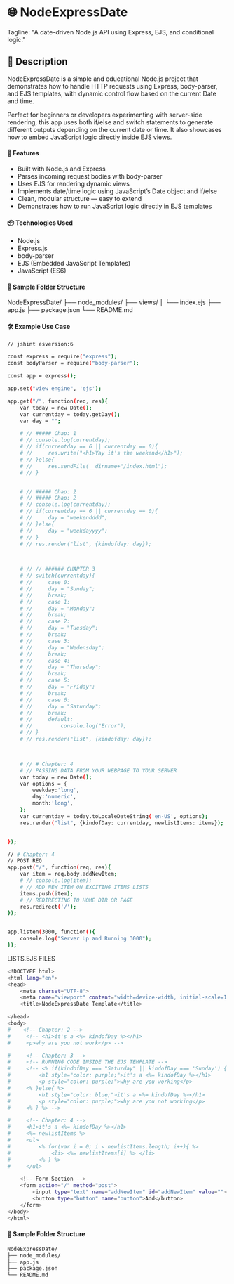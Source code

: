 # 🌐 NodeExpressDate
Tagline: "A date-driven Node.js API using Express, EJS, and conditional logic."

## 📘 Description
NodeExpressDate is a simple and educational Node.js project that demonstrates how to handle HTTP requests using Express, body-parser, and EJS templates, with dynamic control flow based on the current Date and time.

Perfect for beginners or developers experimenting with server-side rendering, this app uses both if/else and switch statements to generate different outputs depending on the current date or time. It also showcases how to embed JavaScript logic directly inside EJS views.

#### 🚀 Features
- Built with Node.js and Express
- Parses incoming request bodies with body-parser
- Uses EJS for rendering dynamic views
- Implements date/time logic using JavaScript’s Date object and if/else
- Clean, modular structure — easy to extend
- Demonstrates how to run JavaScript logic directly in EJS templates



#### 📦 Technologies Used
- Node.js
- Express.js
- body-parser
- EJS (Embedded JavaScript Templates)
- JavaScript (ES6)

#### 📁 Sample Folder Structure

NodeExpressDate/
├── node_modules/
├── views/
│   └── index.ejs
├── app.js
├── package.json
└── README.md



#### 🛠️ Example Use Case
```bash
// jshint esversion:6

const express = require("express");
const bodyParser = require("body-parser");

const app = express();

app.set("view engine", 'ejs');

app.get("/", function(req, res){
    var today = new Date();
    var currentday = today.getDay();
    var day = "";

    # // ##### Chap: 1
    # // console.log(currentday);
    # // if(currentday == 6 || currentday == 0){
    # //     res.write("<h1>Yay it's the weekend</h1>");
    # // }else{
    # //     res.sendFile(__dirname+"/index.html");
    # // }


    # // ##### Chap: 2
    # // ##### Chap: 2
    # // console.log(currentday);
    # // if(currentday == 6 || currentday == 0){
    # //     day = "weekendddd";
    # // }else{
    # //     day = "weekdayyyy";
    # // }
    # // res.render("list", {kindofday: day});


    
    # // // ###### CHAPTER 3
    # // switch(currentday){
    # //     case 0:
    # //     day = "Sunday";
    # //     break;
    # //     case 1:
    # //     day = "Monday";
    # //     break;
    # //     case 2:
    # //     day = "Tuesday";
    # //     break;
    # //     case 3:
    # //     day = "Wedensday";
    # //     break;
    # //     case 4:
    # //     day = "Thursday";
    # //     break;
    # //     case 5:
    # //     day = "Friday";
    # //     break;
    # //     case 6:
    # //     day = "Saturday";
    # //     break;
    # //     default:
    # //         console.log("Error");
    # // }
    # // res.render("list", {kindofday: day});



    # // # Chapter: 4
    # // PASSING DATA FROM YOUR WEBPAGE TO YOUR SERVER
    var today = new Date();
    var options = {
        weekday:'long',
        day:'numeric',
        month:'long',
    };
    var currentday = today.toLocaleDateString('en-US', options);
    res.render("list", {kindofDay: currentday, newlistItems: items});


});

// # Chapter: 4
// POST REQ
app.post("/", function(req, res){
    var item = req.body.addNewItem;
    # // console.log(item);
    # // ADD NEW ITEM ON EXCITING ITEMS LISTS
    items.push(item);
    # // REDIRECTING TO HOME DIR OR PAGE
    res.redirect('/');
});


app.listen(3000, function(){
    console.log("Server Up and Running 3000");
});

```
LISTS.EJS FILES
```bash
<!DOCTYPE html>
<html lang="en">
<head>
    <meta charset="UTF-8">
    <meta name="viewport" content="width=device-width, initial-scale=1.0">
    <title>NodeExpressDate Template</title>

</head>
<body>
#    <!-- Chapter: 2 -->
#     <!-- <h1>it's a <%= kindofDay %></h1>
#     <p>why are you not work</p> -->

#     <!-- Chapter: 3 -->
#     <!-- RUNNING CODE INSIDE THE EJS TEMPLATE -->
#     <!-- <% if(kindofDay === "Saturday" || kindofDay === 'Sunday') { %>
#         <h1 style="color: purple;">it's a <%= kindofDay %></h1>
#         <p style="color: purple;">why are you working</p>
#     <% }else{ %>
#         <h1 style="color: blue;">it's a <%= kindofDay %></h1>
#         <p style="color: purple;">why are you not working</p>
#     <% } %> -->

#     <!-- Chapter: 4 -->
#     <h1>it's a <%= kindofDay %></h1>
#     <%= newlistItems %>
#     <ul>
#         <% for(var i = 0; i < newlistItems.length; i++){ %>
#             <li> <%= newlistItems[i] %> </li>
#         <% } %>
#     </ul>

    <!-- Form Section -->
    <form action="/" method="post">
        <input type="text" name="addNewItem" id="addNewItem" value="">
        <button type="button" name="button">Add</button>
    </form>
</body>
</html>
```
#### 📁 Sample Folder Structure
```bash
NodeExpressDate/
├── node_modules/
├── app.js
├── package.json
└── README.md
```